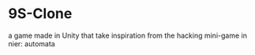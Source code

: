 # 9S-Clone
a game made in Unity that take inspiration from the hacking mini-game in nier: automata 
